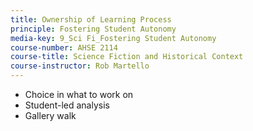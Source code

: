 ```yaml
---
title: Ownership of Learning Process
principle: Fostering Student Autonomy
media-key: 9_Sci Fi_Fostering Student Autonomy
course-number: AHSE 2114
course-title: Science Fiction and Historical Context
course-instructor: Rob Martello
---
```


* Choice in what to work on
* Student-led analysis
* Gallery walk
